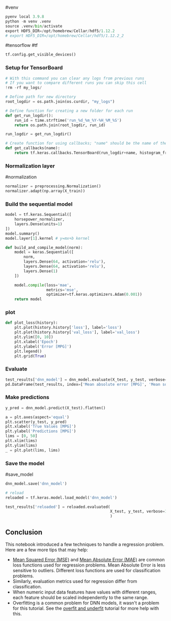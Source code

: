 #venv 

```python
pyenv local 3.9.8
python -m venv .venv
source .venv/bin/activate
export HDF5_DIR=/opt/homebrew/Cellar/hdf5/1.12.2
# export HDF5_DIR=/opt/homebrew/Cellar/hdf5/1.12.2_2
```

#tensorflow #tf

```python
tf.config.get_visible_devices()
```

### Setup for TensorBoard

```python
# With this command you can clear any logs from previous runs
# If you want to compare different runs you can skip this cell 
!rm -rf my_logs/

# Define path for new directory 
root_logdir = os.path.join(os.curdir, "my_logs")

# Define function for creating a new folder for each run
def get_run_logdir():
    run_id = time.strftime('run_%d_%m_%Y-%H_%M_%S')
    return os.path.join(root_logdir, run_id)

run_logdir = get_run_logdir()

# Create function for using callbacks; "name" should be the name of the model you use
def get_callbacks(name):
    return tf.keras.callbacks.TensorBoard(run_logdir+name, histogram_freq=1)
```


### Normalization layer
#normalization 


```python
normalizer = preprocessing.Normalization()
normalizer.adapt(np.array(X_train))
```

### Build the sequential model

```python
model = tf.keras.Sequential([
    horsepower_normalizer,
    layers.Dense(units=1)
])
model.summary()
model.layer[1].kernel # y=mx+b kernel

```


```python
def build_and_compile_model(norm):
    model = keras.Sequential([
        norm,
        layers.Dense(64, activation='relu'),
        layers.Dense(64, activation='relu'),
        layers.Dense(1)
    ])

    model.compile(loss='mae',
                  metrics='mse',
                  optimizer=tf.keras.optimizers.Adam(0.001))
    return model
```



### plot 

```python
def plot_loss(history):
    plt.plot(history.history['loss'], label='loss')
    plt.plot(history.history['val_loss'], label='val_loss')
    plt.ylim([0, 10])
    plt.xlabel('Epoch')
    plt.ylabel('Error [MPG]')
    plt.legend()
    plt.grid(True)
```


### Evaluate

```python
test_results['dnn_model'] = dnn_model.evaluate(X_test, y_test, verbose=0)
pd.DataFrame(test_results, index=['Mean absolute error [MPG]', 'Mean squared error [MPG]']).T
```

### Make predictions

```python
y_pred = dnn_model.predict(X_test).flatten()

a = plt.axes(aspect='equal')
plt.scatter(y_test, y_pred)
plt.xlabel('True Values [MPG]')
plt.ylabel('Predictions [MPG]')
lims = [0, 50]
plt.xlim(lims)
plt.ylim(lims)
_ = plt.plot(lims, lims)
```


### Save the model
#save_model

```python
dnn_model.save('dnn_model')

# reload
reloaded = tf.keras.model.load_model('dnn_model')

test_results['reloaded'] = reloaded.evaluated(
											  X_test, y_test, verbose=1
											  )
```


## Conclusion

This notebook introduced a few techniques to handle a regression problem. Here are a few more tips that may help:

-   [Mean Squared Error (MSE)](https://www.tensorflow.org/api_docs/python/tf/losses/MeanSquaredError) and [Mean Absolute Error (MAE)](https://www.tensorflow.org/api_docs/python/tf/losses/MeanAbsoluteError) are common loss functions used for regression problems. Mean Absolute Error is less sensitive to outliers. Different loss functions are used for classification problems.
-   Similarly, evaluation metrics used for regression differ from classification.
-   When numeric input data features have values with different ranges, each feature should be scaled independently to the same range.
-   Overfitting is a common problem for DNN models, it wasn't a problem for this tutorial. See the [overfit and underfit](https://www.tensorflow.org/tutorials/keras/overfit_and_underfit) tutorial for more help with this.


